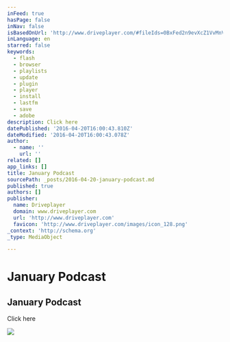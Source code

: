 ```yaml
---
inFeed: true
hasPage: false
inNav: false
isBasedOnUrl: 'http://www.driveplayer.com/#fileIds=0BxFed2n9evXcZ1VvMnVqQTV4aGM&userId=116943233485758540757'
inLanguage: en
starred: false
keywords:
  - flash
  - browser
  - playlists
  - update
  - plugin
  - player
  - install
  - lastfm
  - save
  - adobe
description: Click here
datePublished: '2016-04-20T16:00:43.810Z'
dateModified: '2016-04-20T16:00:43.078Z'
author:
  - name: ''
    url: ''
related: []
app_links: []
title: January Podcast
sourcePath: _posts/2016-04-20-january-podcast.md
published: true
authors: []
publisher:
  name: Driveplayer
  domain: www.driveplayer.com
  url: 'http://www.driveplayer.com'
  favicon: 'http://www.driveplayer.com/images/icon_128.png'
_context: 'http://schema.org'
_type: MediaObject

---
```

# January Podcast

<article style=""><h1>January Podcast</h1><p>Click here</p><img src="https://s3-us-west-2.amazonaws.com/the-grid-img/p/8b6b88b388baa4161fb1f7247bf58474df6b9a15.png" /></article>